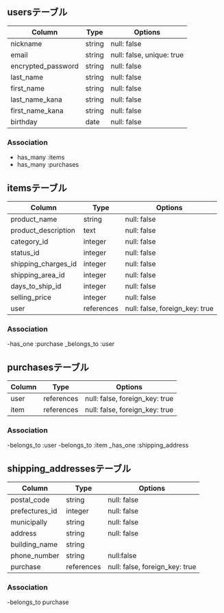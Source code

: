## usersテーブル

| Column                | Type    |    Options                |
| --------------------- | ------- | ------------------------- |
| nickname              | string  | null: false               |
| email                 | string  | null: false, unique: true |
| encrypted_password    | string  | null: false               |
| last_name             | string  | null: false               |
| first_name            | string  | null: false               |
| last_name_kana        | string  | null: false               |
| first_name_kana       | string  | null: false               |
| birthday              |  date   | null: false               |

### Association
- has_many :items
- has_many :purchases

## itemsテーブル

| Column             | Type      | Options                       |
|--------------------|-----------|-------------------------------|
| product_name       | string    | null: false                   |
|product_description | text      | null: false                   |
| category_id        | integer   | null: false                   |
| status_id          | integer   | null: false                   |
| shipping_charges_id| integer   | null: false                   |
| shipping_area_id   | integer   | null: false                   |
| days_to_ship_id    | integer   | null: false                   |
| selling_price      | integer   | null: false                   |
| user               | references| null: false, foreign_key: true|

### Association
-has_one :purchase
_belongs_to :user

## purchasesテーブル

| Column |Type      |Options                        |
|--------|----------|-------------------------------|
|user    |references| null: false, foreign_key: true|
|item    |references| null: false, foreign_key: true|

### Association
-belongs_to :user
-belongs_to :item
_has_one :shipping_address

## shipping_addressesテーブル
|Column        |Type      |Options                        |
|--------------|----------|-------------------------------|
|postal_code   |string    | null: false                   |
|prefectures_id|integer   | null: false                   |
|municipally   |string    | null: false                   |
|address       |string    | null: false                   |
|building_name |string    |                               |
|phone_number  |string    | null:false                    |
|purchase      |references| null: false, foreign_key: true|

### Association
-belongs_to purchase